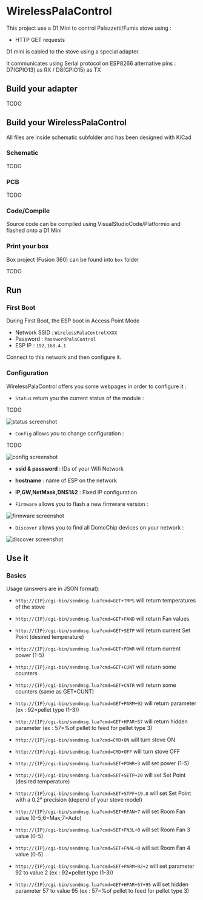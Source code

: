 # WirelessPalaControl

This project use a D1 Mini to control Palazzetti/Fumis stove using :
 - HTTP GET requests

D1 mini is cabled to the stove using a special adapter.

It communicates using Serial protocol on ESP8266 alternative pins : D7(GPIO13) as RX / D8(GPIO15) as TX


## Build your adapter

TODO

## Build your WirelessPalaControl

All files are inside schematic subfolder and has been designed with KiCad

### Schematic

TODO

### PCB

TODO

### Code/Compile

Source code can be compiled using VisualStudioCode/Platformio and flashed onto a D1 Mini

### Print your box

Box project (Fusion 360) can be found into `box` folder

TODO

## Run

### First Boot

During First Boot, the ESP boot in Access Point Mode

- Network SSID : `WirelessPalaControlXXXX`
- Password : `PasswordPalaControl`
- ESP IP : `192.168.4.1`

Connect to this network and then configure it.

### Configuration

WirelessPalaControl offers you some webpages in order to configure it :

- `Status` return you the current status of the module :

TODO

![status screenshot](https://raw.github.com/Domochip/WirelessDS18B20/master/img/status.png)

- `Config` allows you to change configuration :

TODO

![config screenshot](https://raw.github.com/Domochip/WirelessDS18B20/master/img/config.png)

- **ssid & password** : IDs of your Wifi Network
- **hostname** : name of ESP on the network
- **IP,GW,NetMask,DNS1&2** : Fixed IP configuration

- `Firmware` allows you to flash a new firmware version :

![firmware screenshot](https://raw.github.com/Domochip/WirelessDS18B20/master/img/firmware.png)

- `Discover` allows you to find all DomoChip devices on your network :

![discover screenshot](https://raw.github.com/Domochip/WirelessDS18B20/master/img/discover.png)

## Use it

### Basics

Usage (answers are in JSON format):

- `http://{IP}/cgi-bin/sendmsg.lua?cmd=GET+TMPS` will return temperatures of the stove
- `http://{IP}/cgi-bin/sendmsg.lua?cmd=GET+FAND` will return Fan values
- `http://{IP}/cgi-bin/sendmsg.lua?cmd=GET+SETP` will return current Set Point (desired temperature)
- `http://{IP}/cgi-bin/sendmsg.lua?cmd=GET+POWR` will return current power (1-5)
- `http://{IP}/cgi-bin/sendmsg.lua?cmd=GET+CUNT` will return some counters
- `http://{IP}/cgi-bin/sendmsg.lua?cmd=GET+CNTR` will return some counters (same as GET+CUNT)
- `http://{IP}/cgi-bin/sendmsg.lua?cmd=GET+PARM+92` will return parameter (ex : 92=pellet type (1-3))
- `http://{IP}/cgi-bin/sendmsg.lua?cmd=GET+HPAR+57` will return hidden parameter (ex : 57=%of pellet to feed for pellet type 3)

- `http://{IP}/cgi-bin/sendmsg.lua?cmd=CMD+ON` will turn stove ON
- `http://{IP}/cgi-bin/sendmsg.lua?cmd=CMD+OFF` will turn stove OFF
- `http://{IP}/cgi-bin/sendmsg.lua?cmd=SET+POWR+3` will set power (1-5)
- `http://{IP}/cgi-bin/sendmsg.lua?cmd=SET+SETP+20` will set Set Point (desired temperature)
- `http://{IP}/cgi-bin/sendmsg.lua?cmd=SET+STPF+19.8` will set Set Point with a 0.2° precision (depend of your stove model)
- `http://{IP}/cgi-bin/sendmsg.lua?cmd=SET+RFAN+7` will set Room Fan value (0-5;6=Max;7=Auto)
- `http://{IP}/cgi-bin/sendmsg.lua?cmd=SET+FN3L+0` will set Room Fan 3 value (0-5)
- `http://{IP}/cgi-bin/sendmsg.lua?cmd=SET+FN4L+0` will set Room Fan 4 value (0-5)
- `http://{IP}/cgi-bin/sendmsg.lua?cmd=SET+PARM+92+2` will set parameter 92 to value 2 (ex : 92=pellet type (1-3))
- `http://{IP}/cgi-bin/sendmsg.lua?cmd=GET+HPAR+57+95` will set hidden parameter 57 to value 95 (ex : 57=%of pellet to feed for pellet type 3)

